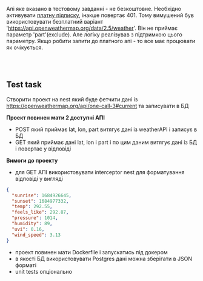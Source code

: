 Апі яке вказано в тестовому завданні - не безкоштовне. Необхідно активувати [платну підписку](https://openweathermap.org/price#weather), інакше повертає 401. Тому вимушений був використовувати безплатний варіант 'https://api.openweathermap.org/data/2.5/weather'. Він не приймає параметр 'part'(exclude). Але логіку реалізував з підтримкою цього параметру. Якщо робити запити до платного апі - то все має процювати як очікується.

<br />
<br />

## Test task

Створити проект на nest який буде фетчити дані із https://openweathermap.org/api/one-call-3#current та записувати в БД

**Проект повинен мати 2 доступні АПІ**

- POST який приймає lat, lon, part витягує дані із weatherAPI і записує в БД
- GET який приймає дані lat, lon і part і по цим даним витягує дані із БД і повертає у відповіді

**Вимоги до проекту**

- для GET АПІ використовувати interceptor nest для форматування відповіді у вигляді

```json
{
  "sunrise": 1684926645,
  "sunset": 1684977332,
  "temp": 292.55,
  "feels_like": 292.87,
  "pressure": 1014,
  "humidity": 89,
  "uvi": 0.16,
  "wind_speed": 3.13
}
```

- проект повинен мати Dockerfile і запускатись під докером
- в якості БД використовувати Postgres дані можна зберігати в JSON форматі
- unit tests опціонально
